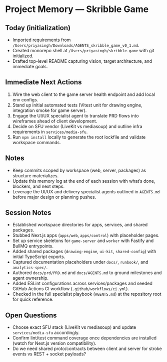 # Project Memory — Skribble Game

## Today (initialization)
- Imported requirements from `/Users/priyasingh/Downloads/AGENTS_skribble_game_v0_1.md`.
- Created monorepo shell at `/Users/priyasingh/skribble-game` with git initialized.
- Drafted top-level README capturing vision, target architecture, and immediate goals.

## Immediate Next Actions
1. Wire the web client to the game server health endpoint and add local env configs.
2. Stand up initial automated tests (Vitest unit for drawing engine, integration smoke for game server).
3. Engage the UI/UX specialist agent to translate PRD flows into wireframes ahead of client development.
4. Decide on SFU vendor (LiveKit vs mediasoup) and outline infra requirements in `services/media-sfu`.
5. Run `npm install` locally to generate the root lockfile and validate workspace commands.

## Notes
- Keep commits scoped by workspace (web, server, packages) as structure materializes.
- Update this memory log at the end of each session with what’s done, blockers, and next steps.
- Leverage the UI/UX and delivery specialist agents outlined in `AGENTS.md` before major design or planning pushes.

## Session Notes
- Established workspace directories for apps, services, and shared packages.
- Stubbed Next.js apps (`apps/web`, `apps/control`) with placeholder pages.
- Set up service skeletons for `game-server` and `worker` with Fastify and BullMQ entrypoints.
- Added shared packages (`drawing-engine`, `ui-kit`, `shared-config`) with initial TypeScript exports.
- Captured documentation placeholders under `docs/`, `runbook/`, and `analytics-spec/`.
- Authored `docs/prd/PRD.md` and `docs/AGENTS.md` to ground milestones and agent ownership.
- Added ESLint configurations across services/packages and seeded GitHub Actions CI workflow (`.github/workflows/ci.yml`).
- Checked in the full specialist playbook (`AGENTS.md`) at the repository root for quick reference.

## Open Questions
- Choose exact SFU stack (LiveKit vs mediasoup) and update `services/media-sfu` accordingly.
- Confirm lint/test command coverage once dependencies are installed (watch for Next.js version compatibility).
- Do we need shared proto/contracts between client and server for stroke events vs REST + socket payloads?
